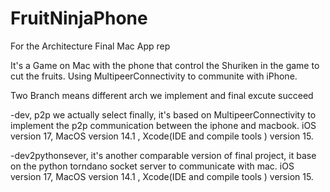 # FruitNinjaPhone
For the Architecture Final Mac App rep

It's a Game on Mac with the phone that control the Shuriken in the game to cut the fruits.
Using MultipeerConnectivity to communite with iPhone.

Two Branch means different arch we implement and final excute succeed 

-dev, p2p we actually select finally, it's based on MultipeerConnectivity to implement the p2p communication between the iphone and macbook.
  iOS version 17, MacOS version 14.1 ,  Xcode(IDE and compile tools ) version 15.

-dev2pythonsever, it's another comparable version of final project, it base on the python torndano socket server to communicate with mac. 
  iOS version 17, MacOS version 14.1 ,  Xcode(IDE and compile tools ) version 15.
